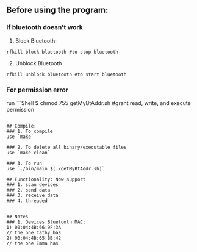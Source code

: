 ## Before using the program:
### If bluetooth doesn't work  
1. Block Bluetooth:  
```Shell
rfkill block bluetooth #to stop bluetooth
```

2. Unblock Bluetooth  
```Shell
rfkill unblock bluetooth #to start bluetooth  
```

### For permission error  
run ```Shell
$ chmod 755 getMyBtAddr.sh #grant read, write, and execute permission 
```  

## Compile:  
### 1. To compile
use `make`

### 2. To delete all binary/executable files
use `make clean`

### 3. To run
use `./bin/main $(./getMyBtAddr.sh)`

## Functionality: Now support
### 1. scan devices
### 2. send data
### 3. receive data
### 4. threaded


## Notes
### 1. Devices Bluetooth MAC:
1) 00:04:4B:66:9F:3A
// the one Cathy has
2) 00:04:4B:65:BB:42
// the one Emma has